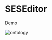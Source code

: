 # SESEditor

Demo

![ontology](https://user-images.githubusercontent.com/35331839/42212980-e3953c84-7eb7-11e8-9499-0505c025f960.gif)
